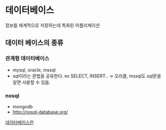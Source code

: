 # 데이터베이스
정보를 체계적으로 저장하는데 특화된 어플리케이션

## 데이터 베이스의 종류
### 관계형 데이터베이스
  * mysql, oracle, mssql
  *  sql이라는 문법을 공유한다. ex SELECT, INSERT.. -> 오라클, mssql도 sql문을 알면 사용할 수 있음.
  
### nosql
  * mongodb
  * http://nosql-database.org/
  

[데이터베이스란](https://opentutorials.org/course/195/1399)
